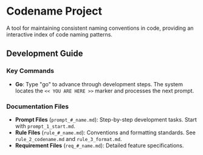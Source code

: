# Codename Project

A tool for maintaining consistent naming conventions in code, providing an interactive index of code naming patterns.

## Development Guide

### Key Commands
- **Go**: Type "go" to advance through development steps. The system locates the `<< YOU ARE HERE >>` marker and processes the next prompt.

### Documentation Files
- **Prompt Files** (`prompt_#_name.md`): Step-by-step development tasks. Start with `prompt_1_start.md`.
- **Rule Files** (`rule_#_name.md`): Conventions and formatting standards. See `rule_2_codename.md` and `rule_3_format.md`.
- **Requirement Files** (`req_#_name.md`): Detailed feature specifications.
